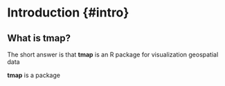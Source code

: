 

# Introduction {#intro}

## What is **tmap**?

The short answer is that **tmap** is an R package for visualization geospatial data

**tmap** is a package 
